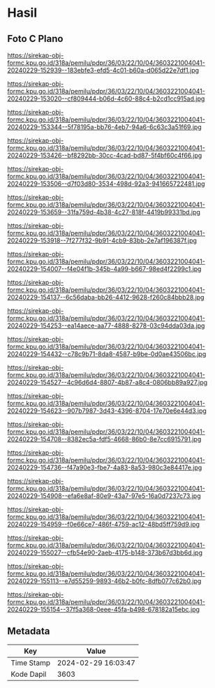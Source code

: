 # Hasil

## Foto C Plano

https://sirekap-obj-formc.kpu.go.id/318a/pemilu/pdpr/36/03/22/10/04/3603221004041-20240229-152939--183ebfe3-efd5-4c01-b60a-d065d22e7df1.jpg

https://sirekap-obj-formc.kpu.go.id/318a/pemilu/pdpr/36/03/22/10/04/3603221004041-20240229-153020--cf809444-b06d-4c60-88c4-b2cd1cc915ad.jpg

https://sirekap-obj-formc.kpu.go.id/318a/pemilu/pdpr/36/03/22/10/04/3603221004041-20240229-153344--5f78195a-bb76-4eb7-94a6-6c63c3a51f69.jpg

https://sirekap-obj-formc.kpu.go.id/318a/pemilu/pdpr/36/03/22/10/04/3603221004041-20240229-153426--bf8292bb-30cc-4cad-bd87-5f4bf60c4f66.jpg

https://sirekap-obj-formc.kpu.go.id/318a/pemilu/pdpr/36/03/22/10/04/3603221004041-20240229-153506--d7f03d80-3534-498d-92a3-941665722481.jpg

https://sirekap-obj-formc.kpu.go.id/318a/pemilu/pdpr/36/03/22/10/04/3603221004041-20240229-153659--31fa759d-4b38-4c27-818f-4419b99331bd.jpg

https://sirekap-obj-formc.kpu.go.id/318a/pemilu/pdpr/36/03/22/10/04/3603221004041-20240229-153918--7f277f32-9b91-4cb9-83bb-2e7af196387f.jpg

https://sirekap-obj-formc.kpu.go.id/318a/pemilu/pdpr/36/03/22/10/04/3603221004041-20240229-154007--f4e04f1b-345b-4a99-b667-98ed4f2299c1.jpg

https://sirekap-obj-formc.kpu.go.id/318a/pemilu/pdpr/36/03/22/10/04/3603221004041-20240229-154137--6c56daba-bb26-4412-9628-f260c84bbb28.jpg

https://sirekap-obj-formc.kpu.go.id/318a/pemilu/pdpr/36/03/22/10/04/3603221004041-20240229-154253--ea14aece-aa77-4888-8278-03c94dda03da.jpg

https://sirekap-obj-formc.kpu.go.id/318a/pemilu/pdpr/36/03/22/10/04/3603221004041-20240229-154432--c78c9b71-8da8-4587-b9be-0d0ae43506bc.jpg

https://sirekap-obj-formc.kpu.go.id/318a/pemilu/pdpr/36/03/22/10/04/3603221004041-20240229-154527--4c96d6d4-8807-4b87-a8c4-0806bb89a927.jpg

https://sirekap-obj-formc.kpu.go.id/318a/pemilu/pdpr/36/03/22/10/04/3603221004041-20240229-154623--907b7987-3d43-4396-8704-17e70e6e44d3.jpg

https://sirekap-obj-formc.kpu.go.id/318a/pemilu/pdpr/36/03/22/10/04/3603221004041-20240229-154708--8382ec5a-fdf5-4668-86b0-8e7cc6915791.jpg

https://sirekap-obj-formc.kpu.go.id/318a/pemilu/pdpr/36/03/22/10/04/3603221004041-20240229-154736--f47a90e3-fbe7-4a83-8a53-980c3e84417e.jpg

https://sirekap-obj-formc.kpu.go.id/318a/pemilu/pdpr/36/03/22/10/04/3603221004041-20240229-154908--efa6e8af-80e9-43a7-97e5-16a0d7237c73.jpg

https://sirekap-obj-formc.kpu.go.id/318a/pemilu/pdpr/36/03/22/10/04/3603221004041-20240229-154959--f0e66ce7-486f-4759-ac12-48bd5ff759d9.jpg

https://sirekap-obj-formc.kpu.go.id/318a/pemilu/pdpr/36/03/22/10/04/3603221004041-20240229-155027--cfb54e90-2aeb-4175-b148-373b67d3bb6d.jpg

https://sirekap-obj-formc.kpu.go.id/318a/pemilu/pdpr/36/03/22/10/04/3603221004041-20240229-155113--e7d55259-9893-46b2-b0fc-8dfb077c62b0.jpg

https://sirekap-obj-formc.kpu.go.id/318a/pemilu/pdpr/36/03/22/10/04/3603221004041-20240229-155154--37f5a368-0eee-45fa-b498-678182a15ebc.jpg


## Metadata

| Key        | Value               |
| ---------- | ------------------- |
| Time Stamp | 2024-02-29 16:03:47 |
| Kode Dapil | 3603                |



